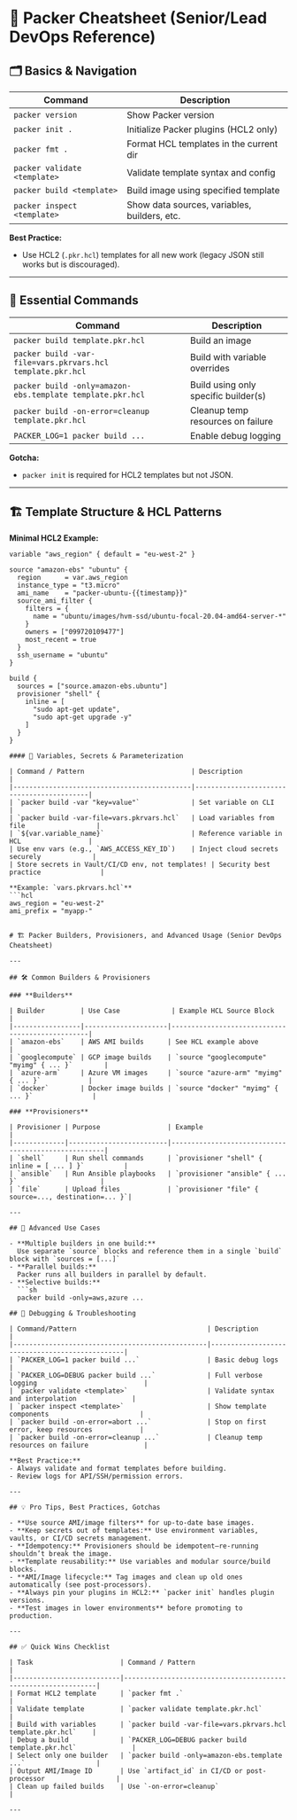 # 🚀 Packer Cheatsheet (Senior/Lead DevOps Reference)
## 🗂️ Basics & Navigation

| Command                        | Description                                      |
|---------------------------------|--------------------------------------------------|
| `packer version`                | Show Packer version                              |
| `packer init .`                 | Initialize Packer plugins (HCL2 only)            |
| `packer fmt .`                  | Format HCL templates in the current dir          |
| `packer validate <template>`    | Validate template syntax and config              |
| `packer build <template>`       | Build image using specified template             |
| `packer inspect <template>`     | Show data sources, variables, builders, etc.     |

**Best Practice:**  
- Use HCL2 (`.pkr.hcl`) templates for all new work (legacy JSON still works but is discouraged).

---

## 🧰 Essential Commands

| Command                                                      | Description                              |
|--------------------------------------------------------------|------------------------------------------|
| `packer build template.pkr.hcl`                              | Build an image                           |
| `packer build -var-file=vars.pkrvars.hcl template.pkr.hcl`   | Build with variable overrides            |
| `packer build -only=amazon-ebs.template template.pkr.hcl`    | Build using only specific builder(s)     |
| `packer build -on-error=cleanup template.pkr.hcl`            | Cleanup temp resources on failure        |
| `PACKER_LOG=1 packer build ...`                              | Enable debug logging                     |

**Gotcha:**  
- `packer init` is required for HCL2 templates but not JSON.

---

## 🏗️ Template Structure & HCL Patterns

**Minimal HCL2 Example:**
```hcl
variable "aws_region" { default = "eu-west-2" }

source "amazon-ebs" "ubuntu" {
  region      = var.aws_region
  instance_type = "t3.micro"
  ami_name    = "packer-ubuntu-{{timestamp}}"
  source_ami_filter {
    filters = {
      name = "ubuntu/images/hvm-ssd/ubuntu-focal-20.04-amd64-server-*"
    }
    owners = ["099720109477"]
    most_recent = true
  }
  ssh_username = "ubuntu"
}

build {
  sources = ["source.amazon-ebs.ubuntu"]
  provisioner "shell" {
    inline = [
      "sudo apt-get update",
      "sudo apt-get upgrade -y"
    ]
  }
}

#### 🔑 Variables, Secrets & Parameterization

| Command / Pattern                           | Description                               |
|---------------------------------------------|-------------------------------------------|
| `packer build -var "key=value"`             | Set variable on CLI                       |
| `packer build -var-file=vars.pkrvars.hcl`   | Load variables from file                  |
| `${var.variable_name}`                      | Reference variable in HCL                 |
| Use env vars (e.g., `AWS_ACCESS_KEY_ID`)    | Inject cloud secrets securely             |
| Store secrets in Vault/CI/CD env, not templates! | Security best practice               |

**Example: `vars.pkrvars.hcl`**
```hcl
aws_region = "eu-west-2"
ami_prefix = "myapp-"


# 🏗️ Packer Builders, Provisioners, and Advanced Usage (Senior DevOps Cheatsheet)

---

## 🛠️ Common Builders & Provisioners

### **Builders**

| Builder         | Use Case             | Example HCL Source Block                        |
|-----------------|---------------------|-------------------------------------------------|
| `amazon-ebs`    | AWS AMI builds      | See HCL example above                           |
| `googlecompute` | GCP image builds    | `source "googlecompute" "myimg" { ... }`        |
| `azure-arm`     | Azure VM images     | `source "azure-arm" "myimg" { ... }`            |
| `docker`        | Docker image builds | `source "docker" "myimg" { ... }`               |

### **Provisioners**

| Provisioner | Purpose                 | Example                                             |
|-------------|-------------------------|-----------------------------------------------------|
| `shell`     | Run shell commands      | `provisioner "shell" { inline = [ ... ] }`          |
| `ansible`   | Run Ansible playbooks   | `provisioner "ansible" { ... }`                     |
| `file`      | Upload files            | `provisioner "file" { source=..., destination=... }`|

---

## 🚀 Advanced Use Cases

- **Multiple builders in one build:**  
  Use separate `source` blocks and reference them in a single `build` block with `sources = [...]`
- **Parallel builds:**  
  Packer runs all builders in parallel by default.
- **Selective builds:**  
  ```sh
  packer build -only=aws,azure ...

## 🐞 Debugging & Troubleshooting

| Command/Pattern                                 | Description                                    |
|-------------------------------------------------|------------------------------------------------|
| `PACKER_LOG=1 packer build ...`                 | Basic debug logs                               |
| `PACKER_LOG=DEBUG packer build ...`             | Full verbose logging                           |
| `packer validate <template>`                    | Validate syntax and interpolation              |
| `packer inspect <template>`                     | Show template components                       |
| `packer build -on-error=abort ...`              | Stop on first error, keep resources            |
| `packer build -on-error=cleanup ...`            | Cleanup temp resources on failure              |

**Best Practice:**
- Always validate and format templates before building.
- Review logs for API/SSH/permission errors.

---

## 💡 Pro Tips, Best Practices, Gotchas

- **Use source AMI/image filters** for up-to-date base images.
- **Keep secrets out of templates:** Use environment variables, vaults, or CI/CD secrets management.
- **Idempotency:** Provisioners should be idempotent—re-running shouldn’t break the image.
- **Template reusability:** Use variables and modular source/build blocks.
- **AMI/Image lifecycle:** Tag images and clean up old ones automatically (see post-processors).
- **Always pin your plugins in HCL2:** `packer init` handles plugin versions.
- **Test images in lower environments** before promoting to production.

---

## ✅ Quick Wins Checklist

| Task                      | Command / Pattern                                              |
|---------------------------|---------------------------------------------------------------|
| Format HCL2 template      | `packer fmt .`                                                |
| Validate template         | `packer validate template.pkr.hcl`                            |
| Build with variables      | `packer build -var-file=vars.pkrvars.hcl template.pkr.hcl`    |
| Debug a build             | `PACKER_LOG=DEBUG packer build template.pkr.hcl`              |
| Select only one builder   | `packer build -only=amazon-ebs.template ...`                  |
| Output AMI/Image ID       | Use `artifact_id` in CI/CD or post-processor                  |
| Clean up failed builds    | Use `-on-error=cleanup`                                       |

---
